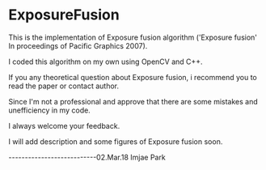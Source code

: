 # ExposureFusion
This is the implementation of Exposure fusion algorithm ('Exposure fusion' In proceedings of Pacific Graphics 2007).

I coded this algorithm on my own using OpenCV and C++.

If you any theoretical question about Exposure fusion, i recommend you to read the paper or contact author.

Since I'm not a professional and approve that there are some mistakes and unefficiency in my code.

I always welcome your feedback.

I will add description and some figures of Exposure fusion soon.

---------------------------02.Mar.18 Imjae Park

